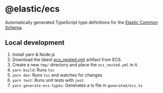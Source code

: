 # @elastic/ecs

Automatically generated TypeScript type definitions for the
[Elastic Common Schema](https://www.elastic.co/guide/en/ecs/current/index.html).

## Local development

1. Install yarn & Node.js
1. Download the latest [ecs_nested.yml](https://github.com/elastic/ecs/raw/main/generated/ecs/ecs_nested.yml) artifact from ECS.
1. Create a new `tmp/` directory and place the `ecs_nested.yml` in it.
1. `yarn build`: Runs `tsc`
1. `yarn dev`: Runs `tsc` and watches for changes
1. `yarn test`: Runs unit tests with `jest`
1. `yarn generate-ecs-types`: Generates a ts file in `generated/ecs.ts`
